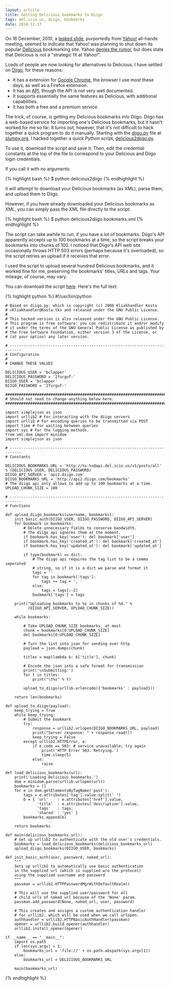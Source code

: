 ```yaml
---
layout: article
title: Getting Delicious bookmarks to Diigo
tags: del.icio.us, diigo, bookmarks
date: 2010-12-17
---
```


On 16 December, 2010, a [leaked slide][], purportedly from [Yahoo!][]
all-hands meeting, seemed to indicate that Yahoo! was planning to shut
down its popular [Delicious][] bookmarking site. Yahoo [denies the rumor][],
but does state that Delicious is not a "strategic fit at Yahoo!".

[leaked slide]: http://mashable.com/2010/12/16/leaked-slide-shows-yahoo-is-killing-delicious-other-web-apps/
[Yahoo!]: http://www.yahoo.com/
[Delicious]: http://www.delicious.com/
[denies the rumor]: http://mashable.com/2010/12/17/state-of-delicious/

Loads of people are now looking for alternatives to Delicious. I have
settled on [Diigo][], for these reasons:

* It has a extension for [Google Chrome][], the browser I use most these days,
  as well as a Firefox extension.
* It has an [API][Diigo API], though the API is not very well documented.
* It supports essentially the same features as Delicious, with additional
  capabilities.
* It has both a free and a premium service.

[Diigo]: http://www.diigo.com/
[Google Chrome]: http://www.google.com/chrome/
[Diigo API]: http://www.diigo.com/tools/api

The trick, of course, is getting my Delicious bookmarks *into* Diigo. Diigo
has a web-based service for importing one's Delicious bookmarks, but it
hasn't worked for me so far. It turns out, however, that it's not difficult
to hack together a quick program to do it manually. Starting with the
[diigo.py][] file at [slumpy.org](http://slumpy.org), I hacked together a
quick Python script, [delicious2diigo.py][].

[diigo.py]: http://slumpy.org/files/diigo.py_.txt
[delicious2diigo.py]: delicious2diigo.py

To use it, download the script and save it. Then, edit the credential
constants at the top of the file to correspond to your Delicious and Diigo
login credentials.

If you call it with no arguments:

{% highlight bash %}
    $ python delicious2diigo
{% endhighlight %}

it will attempt to download your Delicious bookmarks (as XML), parse them,
and upload them to Diigo.

However, if you have already downloaded your Delicious bookmarks as XML,
you can simply pass the XML file directly to the script:

{% highlight bash %}
    $ python delicious2diigo bookmarks.xml
{% endhighlight %}

The script can take awhile to run, if you have a lot of bookmarks. Diigo's
API apparently accepts up to 100 bookmarks at a time, so the script breaks
your bookmarks into chunks of 100. I noticed that Diigo's API web site
occasionally throws HTTP 503 errors (perhaps because it's overloaded), so
the script retries an upload if it receives that error.

I used the script to upload several hundred Delicious bookmarks, and it
worked fine for me, preserving the bookmarks' titles, URLs and tags. Your
mileage, of course, may vary.

You can download the script [here][delicious2diigo.py]. Here's the full text:

{% highlight python %}
    #!/usr/bin/python
    
    # Based on diigo.py, which is copyright (c) 2008 Kliakhandler Kosta
    # <Kliakhandler@Kosta.tk> and released under the GNU Public License.
    #
    # This hacked version is also released under the GNU Public License.
    # This program is free software: you can redistribute it and/or modify
    # it under the terms of the GNU General Public License as published by
    # the Free Software Foundation, either version 3 of the License, or
    # (at your option) any later version.
    
    # ---------------------------------------------------------------------------
    # Configuration
    #
    # CHANGE THESE VALUES
    
    DELICIOUS_USER = 'bclapper'
    DELICIOUS_PASSWORD = '2furguf-'
    DIIGO_USER = 'bclapper'
    DIIGO_PASSWORD = '2furguf-'
    
    #############################################################################
    # Should not need to change anything below here.
    #############################################################################
    
    import simplejson as json
    import urllib2 # For interacting with the diigo servers
    import urllib # For encoding queries to be transmitted via POST
    import time # For waiting between queries
    import sys # For the logging methods.
    from xml.dom import minidom
    import simplejson as json
    
    # ---------------------------------------------------------------------------
    # Constants
    
    DELICIOUS_BOOKMARKS_URL = 'http://%s:%s@api.del.icio.us/v1/posts/all' % (DELICIOUS_USER, DELICIOUS_PASSWORD)
    DIIGO_API_SERVER = 'api2.diigo.com'
    DIIGO_BOOKMARKS_URL = 'http://api2.diigo.com/bookmarks'
    # The diigo api only allows to add up to 100 bookmarks at a time.
    UPLOAD_CHUNK_SIZE = 100
    
    # ---------------------------------------------------------------------------
    # Functions
    
    def upload_diigo_bookmarks(username, bookmarks):
        init_basic_auth(DIIGO_USER, DIIGO_PASSWORD, DIIGO_API_SERVER)
        for bookmark in bookmarks:
            # Delete unnecessary fields to conserve bandwidth.
            # The diigo api ignores them at the moment.
            if bookmark.has_key('user'): del bookmark['user']
            if bookmark.has_key('created_at'): del bookmark['created_at']
            if bookmark.has_key('updated_at'): del bookmark['updated_at']
    
            if type(bookmark) == dict:
                # The diigo api requires the tag list to be a comma seperated
                # string, so if it is a dict we parse and format it
                tags = ''
                for tag in bookmark['tags']:
                    tags += tag + ', '
                else:
                    tags = tags[:-2]
                bookmark['tags'] = tags
    
        print("Uploading bookmarks to %s in chunks of %d." %
              (DIIGO_API_SERVER, UPLOAD_CHUNK_SIZE))
    
        while bookmarks:
    
            # Take UPLOAD_CHUNK_SIZE bookmarks, at most
            chunk = bookmarks[0:UPLOAD_CHUNK_SIZE]
            del bookmarks[0:UPLOAD_CHUNK_SIZE]
    
            # Turn the list into json for sending over http
            payload = json.dumps(chunk)
    
            titles = map(lambda b: b['title'], chunk)
    
            # Encode the json into a safe format for transmission
            print('\nSubmitting:')
            for t in titles:
                print("\t%s" % t)
    
            upload_to_diigo(urllib.urlencode({'bookmarks' : payload}))
    
        return len(bookmarks)
    
    def upload_to_diigo(payload):
        keep_trying = True
        while keep_trying:
            # Submit the bookmark
            try:
                response = urllib2.urlopen(DIIGO_BOOKMARKS_URL, payload)
                print("Server response: " + response.read())
                keep_trying = False
            except urllib2.HTTPError, e:
                if e.code == 503: # service unavailable; try again
                    print('HTTP Error 503. Retrying.')
                    time.sleep(5)
                else:
                    raise
    
    def load_delicious_bookmarks(url):
        print('Loading Delicious bookmarks.')
        dom = minidom.parse(urllib.urlopen(url))
        bookmarks = []
        for e in dom.getElementsByTagName('post'):
            tags = e.attributes['tag'].value.split(' ')
            b = { 'url'    : e.attributes['href'].value,
                  'title'  : e.attributes['description'].value,
                  'tags'   : tags,
                  'shared' : 'yes' }
            bookmarks.append(b)
    
        return bookmarks
    
    def main(delicious_bookmarks_url):
        # Set up urllib2 to authenticate with the old user's credentials.
        bookmarks = load_delicious_bookmarks(delicious_bookmarks_url)
        upload_diigo_bookmarks(DIIGO_USER, bookmarks)
    
    def init_basic_auth(user, password, naked_url):
        """
        Sets up urllib2 to automatically use basic authentication
        in the supplied url (which is supplied w/o the protocol)
        using the supplied username and password
        """
        passman = urllib2.HTTPPasswordMgrWithDefaultRealm()
    
        # This will use the supplied user/password for all
        # child urls of naked_url because of the 'None' param.
        passman.add_password(None, naked_url, user, password)
    
        # This creates and assigns a custom authentication handler
        # for urllib2, which will be used when we call urlopen.
        authhandler = urllib2.HTTPBasicAuthHandler(passman)
        opener = urllib2.build_opener(authhandler)
        urllib2.install_opener(opener)
    
    if __name__ == "__main__":
        import os.path
        if len(sys.argv) > 1:
            bookmarks_url = 'file://' + os.path.abspath(sys.argv[1])
        else:
            bookmarks_url = DELICIOUS_BOOKMARKS_URL
    
        main(bookmarks_url)

{% endhighlight %}
